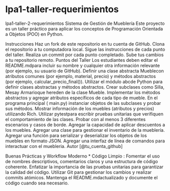 # lpa1-taller-requerimientos
lpa1-taller-2-requerimientos
Sistema de Gestión de Mueblería
Este proyecto es un taller práctico para aplicar los conceptos de Programación Orientada a Objetos (POO) en Python.

Instrucciones
Haz un fork de este repositorio en tu cuenta de GitHub.
Clona el repositorio a tu computadora local.
Sigue las instrucciones de cada punto del taller.
Realiza un commit por cada punto completado.
Sube tus cambios a tu repositorio remoto.
Puntos del Taller
Los estudiantes deben editar el README.mdpara incluir su nombre y cualquier otra información relevante (por ejemplo, su usuario de GitHub).
Definir una clase abstracta Mueblecon atributos comunes (por ejemplo, material, precio) y métodos abstractos (por ejemplo, calcular_precio_final()). Utilizar el módulo abcde Python para definir clases abstractas y métodos abstractos.
Crear subclases como Silla, Mesay Armarioque hereden de la clase Mueble. Implementar los métodos abstractos y agregar atributos específicos de cada tipo de mueble.
En el programa principal ( main.py) instanciar objetos de las subclases y probar sus métodos. Mostrar información de los muebles (atributos y precios) utilizando Rich.
Utilizar pytestpara escribir pruebas unitarias que verifiquen el comportamiento de las clases. Probar con al menos 3 diferentes escenarios y casos de borde.
Agregar la capacidad de aplicar descuentos a los muebles.
Agregar una clase para gestionar el inventario de la mueblería.
Agregar una función para serializar y deserializar los objetos de los muebles en formato JSON.
Agregar una interfaz de línea de comandos para interactuar con el muebleria.
Autor
[@tu_cuenta_github]

Buenas Prácticas y Workflow Moderno * Código Limpio :
Fomentar el uso de nombres descriptivos, comentarios claros y una estructura de código coherente.
Enfatizar la importancia de las pruebas unitarias para garantizar la calidad del código.
Utilizar Git para gestionar los cambios y realizar commits atómicos.
Mantenga el README.mdactualizado y documente el código cuando sea necesario.
